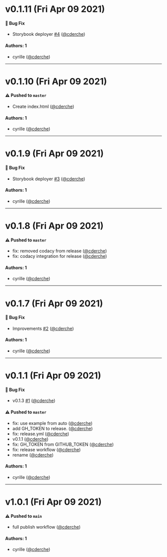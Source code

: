 # v0.1.11 (Fri Apr 09 2021)

#### 🐛 Bug Fix

- Storybook deployer [#4](https://github.com/dokspot/table-component/pull/4) ([@cderche](https://github.com/cderche))

#### Authors: 1

- cyrille ([@cderche](https://github.com/cderche))

---

# v0.1.10 (Fri Apr 09 2021)

#### ⚠️ Pushed to `master`

- Create index.html ([@cderche](https://github.com/cderche))

#### Authors: 1

- cyrille ([@cderche](https://github.com/cderche))

---

# v0.1.9 (Fri Apr 09 2021)

#### 🐛 Bug Fix

- Storybook deployer [#3](https://github.com/dokspot/table-component/pull/3) ([@cderche](https://github.com/cderche))

#### Authors: 1

- cyrille ([@cderche](https://github.com/cderche))

---

# v0.1.8 (Fri Apr 09 2021)

#### ⚠️ Pushed to `master`

- fix: removed codacy from release ([@cderche](https://github.com/cderche))
- fix: codacy integration for release ([@cderche](https://github.com/cderche))

#### Authors: 1

- cyrille ([@cderche](https://github.com/cderche))

---

# v0.1.7 (Fri Apr 09 2021)

#### 🐛 Bug Fix

- Improvements [#2](https://github.com/dokspot/table-component/pull/2) ([@cderche](https://github.com/cderche))

#### Authors: 1

- cyrille ([@cderche](https://github.com/cderche))

---

# v0.1.1 (Fri Apr 09 2021)

#### 🐛 Bug Fix

- v0.1.3 [#1](https://github.com/dokspot/table-component/pull/1) ([@cderche](https://github.com/cderche))

#### ⚠️ Pushed to `master`

- fix: use example from auto ([@cderche](https://github.com/cderche))
- add GH_TOKEN to release. ([@cderche](https://github.com/cderche))
- fix: release.yml ([@cderche](https://github.com/cderche))
- v0.1.1 ([@cderche](https://github.com/cderche))
- fix: GH_TOKEN from GITHUB_TOKEN ([@cderche](https://github.com/cderche))
- fix: release workflow ([@cderche](https://github.com/cderche))
- rename ([@cderche](https://github.com/cderche))

#### Authors: 1

- cyrille ([@cderche](https://github.com/cderche))

---

# v1.0.1 (Fri Apr 09 2021)

#### ⚠️ Pushed to `main`

- full publish workflow ([@cderche](https://github.com/cderche))

#### Authors: 1

- cyrille ([@cderche](https://github.com/cderche))
